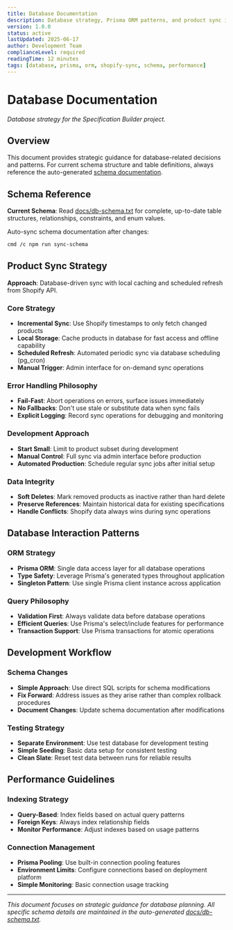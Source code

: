 ```yaml
---
title: Database Documentation  
description: Database strategy, Prisma ORM patterns, and product sync implementation
version: 1.0.0
status: active
lastUpdated: 2025-06-17
author: Development Team
complianceLevel: required
readingTime: 12 minutes
tags: [database, prisma, orm, shopify-sync, schema, performance]
---
```


# Database Documentation

*Database strategy for the Specification Builder project.*

<!-- AI_NAVIGATION
Reading Priority: 3 (Important reference for database implementation)
Primary Focus: Database architecture strategy, Prisma ORM patterns, Shopify product sync implementation, and development workflow for data layer
Key Compliance Points:
- Prisma ORM singleton pattern and type safety (line 46-48)
- Product sync fail-fast error handling approach (line 29-31)
- Schema change workflow with forward-fix strategy (line 57-60)
- Database transaction usage for atomic operations (line 53)
Critical Cross-references:
- Database Schema (../db-schema.txt): Complete table structures and relationships reference
- Form Management (form-management.md): Database integration patterns for forms
- API Design (api-design.md): Database interaction patterns for API endpoints
- Database-Form Integration (../guides/database-form-integration.md): Type-safe data handling patterns
Anti-patterns:
- Using fallback data when sync operations fail
- Complex database rollback procedures instead of fix-forward approach
- Multiple Prisma client instances across application
- Hard deleting products instead of soft deletes
Additional Context: This document focuses on practical database patterns for solo development, emphasizing simplicity and reliability over complex architectures
-->

<!-- AI_SUMMARY
This document establishes the database architecture strategy for the Specification Builder project with these key components:

• Prisma ORM Strategy - Single client instance, type-safe operations, generated types throughout application
• Shopify Product Sync - Database-driven incremental sync with fail-fast error handling and scheduled refresh patterns
• Schema Management - Simple SQL-based changes with fix-forward approach rather than complex rollbacks
• Performance Guidelines - Query-based indexing, connection pooling, and monitoring strategies for solo development
• Development Workflow - Separate test environments, clean slate testing, and basic seeding approaches

The strategy prioritizes simplicity and reliability for hobbyist development while maintaining data integrity and performance.
-->

## Overview

This document provides strategic guidance for database-related decisions and patterns. For current schema structure and table definitions, always reference the auto-generated [schema documentation](../db-schema.txt).

## Schema Reference

**Current Schema**: Read [docs/db-schema.txt](../db-schema.txt) for complete, up-to-date table structures, relationships, constraints, and enum values.

Auto-sync schema documentation after changes:
```bash
cmd /c npm run sync-schema
```

## Product Sync Strategy

**Approach**: Database-driven sync with local caching and scheduled refresh from Shopify API.

### Core Strategy
- **Incremental Sync**: Use Shopify timestamps to only fetch changed products
- **Local Storage**: Cache products in database for fast access and offline capability
- **Scheduled Refresh**: Automated periodic sync via database scheduling (pg_cron)
- **Manual Trigger**: Admin interface for on-demand sync operations

### Error Handling Philosophy
- **Fail-Fast**: Abort operations on errors, surface issues immediately
- **No Fallbacks**: Don't use stale or substitute data when sync fails
- **Explicit Logging**: Record sync operations for debugging and monitoring

### Development Approach
- **Start Small**: Limit to product subset during development
- **Manual Control**: Full sync via admin interface before production
- **Automated Production**: Schedule regular sync jobs after initial setup

### Data Integrity
- **Soft Deletes**: Mark removed products as inactive rather than hard delete
- **Preserve References**: Maintain historical data for existing specifications
- **Handle Conflicts**: Shopify data always wins during sync operations

## Database Interaction Patterns

### ORM Strategy
- **Prisma ORM**: Single data access layer for all database operations
- **Type Safety**: Leverage Prisma's generated types throughout application
- **Singleton Pattern**: Use single Prisma client instance across application

### Query Philosophy
- **Validation First**: Always validate data before database operations
- **Efficient Queries**: Use Prisma's select/include features for performance
- **Transaction Support**: Use Prisma transactions for atomic operations

## Development Workflow

### Schema Changes
- **Simple Approach**: Use direct SQL scripts for schema modifications
- **Fix Forward**: Address issues as they arise rather than complex rollback procedures
- **Document Changes**: Update schema documentation after modifications

### Testing Strategy
- **Separate Environment**: Use test database for development testing
- **Simple Seeding**: Basic data setup for consistent testing
- **Clean Slate**: Reset test data between runs for reliable results

## Performance Guidelines

### Indexing Strategy
- **Query-Based**: Index fields based on actual query patterns
- **Foreign Keys**: Always index relationship fields
- **Monitor Performance**: Adjust indexes based on usage patterns

### Connection Management
- **Prisma Pooling**: Use built-in connection pooling features
- **Environment Limits**: Configure connections based on deployment platform
- **Simple Monitoring**: Basic connection usage tracking

---

*This document focuses on strategic guidance for database planning. All specific schema details are maintained in the auto-generated [docs/db-schema.txt](../db-schema.txt).*
